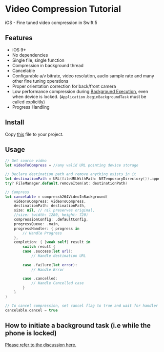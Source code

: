 # Video Compression Tutorial
iOS - Fine tuned video compression in Swift 5

## Features
* iOS 9+
* No dependencies
* Single file, single function
* Compression in background thread
* Cancelable
* Configurable a/v bitrate, video resolution, audio sample rate and many other fine tuning operations
* Proper orientation correction for back/front camera
* Low performance compression during [Background Execution](https://developer.apple.com/library/archive/documentation/iPhone/Conceptual/iPhoneOSProgrammingGuide/BackgroundExecution/BackgroundExecution.html), even when device is locked. (`Application.beginBackgroundTask` must be called explicitly)
* Progress Handling

## Install

Copy [this](https://raw.githubusercontent.com/diegoperini/VideoCompressionTutorial/master/VideoCompressionTutorial/VideoCompression.swift) file to your project.

## Usage

```swift
// Get source video
let videoToCompress = //any valid URL pointing device storage

// Declare destination path and remove anything exists in it
let destinationPath = URL(fileURLWithPath: NSTemporaryDirectory()).appendingPathComponent("compressed.mp4")
try? FileManager.default.removeItem(at: destinationPath)

// Compress
let cancelable = compressh264VideoInBackground(
    videoToCompress: videoToCompress,
    destinationPath: destinationPath,
    size: nil, // nil preserves original,
    //size: (width: 1280, height: 720) 
    compressionConfig: .defaultConfig,
    progressQueue: .main,
    progressHandler: { progress in 
        // Handle Progress
    },
    completion: { [weak self] result in
        switch result {
        case .success(let url):
            // Handle destination URL
            
        case .failure(let error):
            // Handle Error
            
        case .cancelled:
            // Handle Cancelled case
        }
    }
)

// To cancel compression, set cancel flag to true and wait for handler invoke
cancelable.cancel = true
```

## How to initiate a background task (i.e while the phone is locked)
[Please refer to the discussion here.](https://github.com/testfairy-blog/VideoCompressionTutorial/issues/1#issuecomment-518109326)
